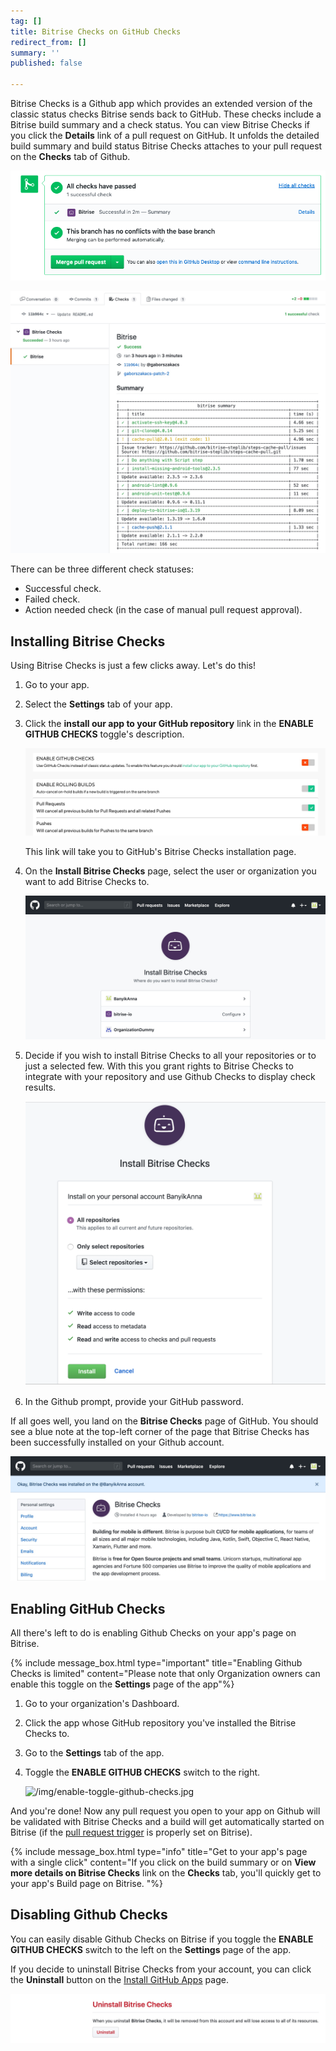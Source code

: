 ```yaml
---
tag: []
title: Bitrise Checks on GitHub Checks
redirect_from: []
summary: ''
published: false

---
```

Bitrise Checks is a Github app which provides an extended version of the classic status checks Bitrise sends back to GitHub. These checks include a Bitrise build summary and a check status. You can view Bitrise Checks if you click the **Details** link of a pull request on GitHub. It unfolds the detailed build summary and build status Bitrise Checks attaches to your pull request on the **Checks** tab of Github.

![](/img/all-checks-have-passed.png)

![](/img/bitrise-summary-gh-checks.jpg)

There can be three different check statuses:

* Successful check.
* Failed check.
* Action needed check (in the case of manual pull request approval).

## Installing Bitrise Checks

Using Bitrise Checks is just a few clicks away. Let's do this!

1. Go to your app.
2. Select the **Settings** tab of your app.
3. Click the **install our app to your GitHub repository** link in the **ENABLE GITHUB CHECKS** toggle's description. 

   ![](/img/disabled-github-checks.jpg)

   This link will take you to GitHub's Bitrise Checks installation page.
4. On the **Install Bitrise Checks** page, select the user or organization you want to add Bitrise Checks to.

   ![](/img/install-bitrise-checks.jpg)
5. Decide if you wish to install Bitrise Checks to all your repositories or to just a selected few. With this you grant rights to Bitrise Checks to integrate with your repository and use Github Checks to display check results.

   ![](/img/install-bitrise-checks.jpg.png)
6. In the Github prompt, provide your GitHub password.

If all goes well, you land on the **Bitrise Checks** page of GitHub. You should see a blue note at the top-left corner of the page that Bitrise Checks has been successfully installed on your Github account.

![](/img/installed-bitrise-checks.jpg)

## Enabling GitHub Checks

All there's left to do is enabling Github Checks on your app's page on Bitrise.

{% include message_box.html type="important" title="Enabling Github Checks is limited" content="Please note that only Organization owners can enable this toggle on the **Settings** page of the app"%}

1. Go to your organization's Dashboard.
2. Click the app whose GitHub repository you've installed the Bitrise Checks to.
3. Go to the **Settings** tab of the app.
4. Toggle the **ENABLE GITHUB CHECKS** switch to the right.

   ![/img/enable-toggle-github-checks.jpg](https://app.forestry.io/sites/mpxzvqn7ysfysw/body-media//img/enable-toggle-github-checks.jpg)

And you're done! Now any pull request you open to your app on Github will be validated with Bitrise Checks and a build will get automatically started on Bitrise (if the [pull request trigger](/builds/triggering-builds/trigger-pull-request/) is properly set on Bitrise).

{% include message_box.html type="info" title="Get to your app's page with a single click" content="If you click on the build summary or on **View more details on Bitrise Checks** link on the **Checks** tab, you'll quickly get to your app's Build page on Bitrise. "%}

## Disabling Github Checks

You can easily disable Github Checks on Bitrise if you toggle the **ENABLE GITHUB CHECKS** switch to the left on the **Settings** page of the app.

If you decide to uninstall Bitrise Checks from your account, you can click the **Uninstall** button on the [Install GitHub Apps](https://github.com/settings/installations/) page.

![](/img/disable-ghckecks.jpg)
